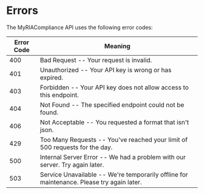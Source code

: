 # Errors

The MyRIACompliance API uses the following error codes:

Error Code | Meaning
---------- | -------
400 | Bad Request -- Your request is invalid.
401 | Unauthorized -- Your API key is wrong or has expired.
403 | Forbidden -- Your API key does not allow access to this endpoint.
404 | Not Found -- The specified endpoint could not be found.
406 | Not Acceptable -- You requested a format that isn't json.
429 | Too Many Requests -- You've reached your limit of 500 requests for the day.
500 | Internal Server Error -- We had a problem with our server. Try again later.
503 | Service Unavailable -- We're temporarily offline for maintenance. Please try again later.
